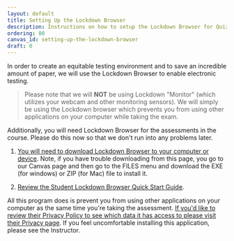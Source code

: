 ```yaml
---
layout: default
title: Setting Up the Lockdown Browser
description: Instructions on how to setup the Lockdown Browser for Quizzes
ordering: 80
canvas_id: setting-up-the-lockdown-browser
draft: 0
---
```


In order to create an equitable testing environment and to save an incredible amount of paper, we will use the Lockdown Browser to enable electronic testing.

> Please note that we will **NOT** be using Lockdown "Monitor" (which utilizes your webcam and other monitoring sensors). We will simply be using the Lockdown browser which prevents you from using other applications on your computer while taking the exam.

Additionally, you will need Lockdown Browser for the assessments in the course. Please do this now so that we don't run into any problems later.

1. <a href="http://www.respondus.com/lockdown/download.php?id=171646780" target="_blank">You will need to download Lockdown Browser to your computer or device</a>. Note, if you have trouble downloading from this page, you go to our Canvas page and then go to the FILES menu and download the EXE (for windows) or ZIP (for Mac) file to install it.

2. <a href="https://web.respondus.com/wp-content/uploads/2019/08/RLDB-QuickStartGuide-Instructure-Student.pdf" target="_blank">Review the Student Lockdown Browser Quick Start Guide</a>.

All this program does is prevent you from using other applications on your computer as the same time you're taking the assessment. <a href="https://web.respondus.com/privacy/privacy-additional-lockdown-browser/" target="_blank">If you'd like to review their Privacy Policy to see which data it has access to please visit their Privacy page</a>. If you feel uncomfortable installing this application, please see the Instructor.
